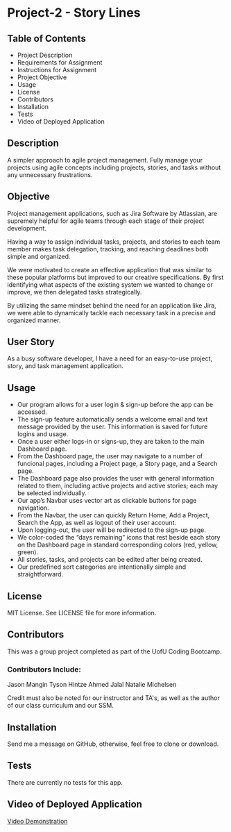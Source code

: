 # Project-2 - Story Lines

## **Table of Contents**

* Project Description
* Requirements for Assignment
* Instructions for Assignment
* Project Objective
* Usage
* License
* Contributors
* Installation
* Tests
* Video of Deployed Application

## **Description**

A simpler approach to agile project management. Fully manage your projects using agile concepts including projects, stories, and tasks without any unnecessary frustrations.

## **Objective**

Project management applications, such as Jira Software by Atlassian, are supremely helpful for agile teams through each stage of their project development.

Having a way to assign individual tasks, projects, and stories to each team member makes task delegation, tracking, and reaching deadlines both simple and organized.

We were motivated to create an effective application that was similar to these popular platforms but improved to our creative specifications. By first identifying what aspects of the existing system we wanted to change or improve, we then delegated tasks strategically.

By utilizing the same mindset behind the need for an application like Jira, we were able to dynamically tackle each necessary task in a precise and organized manner.

## **User Story**

As a busy software developer, I have a need for an easy-to-use project, story, and task management application.

## **Usage**

* Our program allows for a user login & sign-up before the app can be accessed.
* The sign-up feature automatically sends a welcome email and text message provided by the user. This information is saved for future logins and usage.
* Once a user either logs-in or signs-up, they are taken to the main Dashboard page.
* From the Dashboard page, the user may navigate to a number of funcional pages, including a Project page, a Story page, and a Search page.
* The Dashboard page also provides the user with general information related to them, including active projects and active stories; each may be selected individually.
* Our app’s Navbar uses vector art as clickable buttons for page navigation.
* From the Navbar, the user can quickly Return Home, Add a Project, Search the App, as well as logout of their user account.
* Upon logging-out, the user will be redirected to the sign-up page.
* We color-coded the “days remaining” icons that rest beside each story on the Dashboard page in standard corresponding colors (red, yellow, green).
* All stories, tasks, and projects can be edited after being created.
* Our predefined sort categories are intentionally simple and straightforward.

## **License**

MIT License. See LICENSE file for more information.

## **Contributors**

This was a group project completed as part of the UofU Coding Bootcamp.

### **Contributors Include:**

Jason Mangin
Tyson Hintze
Ahmed Jalal
Natalie Michelsen

Credit must also be noted for our instructor and TA's, as well as the author of our class curriculum and our SSM.

## **Installation**

Send me a message on GitHub, otherwise, feel free to clone or download.

## **Tests**

There are currently no tests for this app.

## **Video of Deployed Application**

[Video Demonstration](insertlinkhere)
